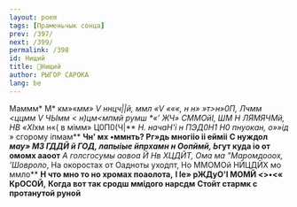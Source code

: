 ```yaml
---
layout: poem
tags: [Праменьчык сонца]
prev: /397/
next: /399/
permalink: /398
id: Нищий
title: 🚧Нищий
author: РЫГОР САРОКА
lang: be
---
```



Маммм*
М* км»«*мм» V ннцч||й, ммл «V «««, н н» »т>н»0П, Лчмм <ццмм V
ЧЫмм < н)цм<мпмй румш
**«’ ЖЧ» СММОйІ, ШМ Н* ЛЯМЯЧМй, НВ «XІ*хм н«( в мімм» Ц0П0(Ч|**
**Н. начаН'і н ПЭД0Н1* Н0 пнуокан, о»»ід* » сгорому іпмам**
**Чн' мх •ммнть? Рг»дь многііо іі ейміі**
**С нуждол *мау» МЗ ГДДЙ й ГОД, лапыіые йпрхамн н Оопймй, Ь*гут куда іо от омомх ааоот**
**А голсгосумы аовоа Й Нв ХЦДЙТ, Ома ма "Маромдооох*, ’Шовроло*, На окоростах от Оадноты уходпт, Но ММОМОй НЙЦДЙХ мо ммло**
**Н что мно то но хромах поаолота,**
**I Іе» рЖДуО'І МОМЙ <>•<« КрОСОЙ,**
**Когда вот так сродш ммідого нарсдм**
**Стойт стармк с протанутой руной**
